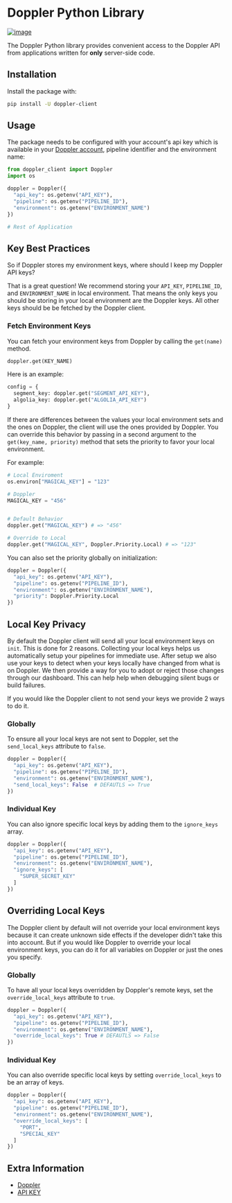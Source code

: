 # Doppler Python Library

[![image](https://img.shields.io/pypi/v/doppler-client.svg)](https://pypi.org/project/doppler-client)

The Doppler Python library provides convenient access to the Doppler API from
applications written for **only** server-side code.

## Installation

Install the package with:
``` bash
pip install -U doppler-client
```

## Usage

The package needs to be configured with your account's api key which is available in your [Doppler account](https://doppler.market/workplace/api_key), pipeline identifier and the environment name:

``` python
from doppler_client import Doppler
import os

doppler = Doppler({
  "api_key": os.getenv("API_KEY"),
  "pipeline": os.getenv("PIPELINE_ID"),
  "environment": os.getenv("ENVIRONMENT_NAME")
})

# Rest of Application
```


## Key Best Practices

So if Doppler stores my environment keys, where should I keep my Doppler API keys?

That is a great question! We recommend storing your `API_KEY`, `PIPELINE_ID`, and `ENVIRONMENT_NAME` 
in local environment. That means the only keys you should be storing in your local environment are the Doppler keys. All other keys should be be fetched by the Doppler client.


### Fetch Environment Keys

You can fetch your environment keys from Doppler by calling the `get(name)` method.

``` python
doppler.get(KEY_NAME)
```

Here is an example:

``` python
config = {
  segment_key: doppler.get("SEGMENT_API_KEY"),
  algolia_key: doppler.get("ALGOLIA_API_KEY")
}

```


If there are differences between the values your local environment sets and the ones on Doppler, the client will use the ones provided by Doppler. You can override this behavior by passing in a second argument to the `get(key_name, priority)` method that sets the priority to favor your local environment.

For example:

``` python
# Local Enviroment
os.environ["MAGICAL_KEY"] = "123"

# Doppler
MAGICAL_KEY = "456"


# Default Behavior
doppler.get("MAGICAL_KEY") # => "456"

# Override to Local
doppler.get("MAGICAL_KEY", Doppler.Priority.Local) # => "123"
```

You can also set the priority globally on initialization:

``` python
doppler = Doppler({
  "api_key": os.getenv("API_KEY"),
  "pipeline": os.getenv("PIPELINE_ID"),
  "environment": os.getenv("ENVIRONMENT_NAME"),
  "priority": Doppler.Priority.Local
})

```


## Local Key Privacy

By default the Doppler client will send all your local environment keys on `init`. This
is done for 2 reasons. Collecting your local keys helps us automatically setup your pipelines
for immediate use. After setup we also use your keys to detect when your keys locally have
changed from what is on Doppler. We then provide a way for you to adopt or reject those changes
through our dashboard. This can help help when debugging silent bugs or build failures.

If you would like the Doppler client to not send your keys we provide 2 ways to do it.

### Globally
To ensure all your local keys are not sent to Doppler, set the `send_local_keys` attribute to `false`.

``` python
doppler = Doppler({
  "api_key": os.getenv("API_KEY"),
  "pipeline": os.getenv("PIPELINE_ID"),
  "environment": os.getenv("ENVIRONMENT_NAME"),
  "send_local_keys": False  # DEFAUTLS => True
})
```


### Individual Key
You can also ignore specific local keys by adding them to the `ignore_keys` array.

``` python
doppler = Doppler({
  "api_key": os.getenv("API_KEY"),
  "pipeline": os.getenv("PIPELINE_ID"),
  "environment": os.getenv("ENVIRONMENT_NAME"),
  "ignore_keys": [
    "SUPER_SECRET_KEY"
  ]
})
```


## Overriding Local Keys

The Doppler client by default will not override your local environment keys because it
can create unknown side effects if the developer didn't take this into account. But 
if you would like Doppler to override your local environment keys, you can do it for 
all variables on Doppler or just the ones you specify.

### Globally
To have all your local keys  overridden by Doppler's remote keys, set the `override_local_keys` attribute to `true`.

``` python
doppler = Doppler({
  "api_key": os.getenv("API_KEY"),
  "pipeline": os.getenv("PIPELINE_ID"),
  "environment": os.getenv("ENVIRONMENT_NAME"),
  "override_local_keys": True # DEFAUTLS => False
})
```


### Individual Key
You can also override specific local keys by setting `override_local_keys` to be an array of keys.

``` python
doppler = Doppler({
  "api_key": os.getenv("API_KEY"),
  "pipeline": os.getenv("PIPELINE_ID"),
  "environment": os.getenv("ENVIRONMENT_NAME"),
  "override_local_keys": [
    "PORT",
    "SPECIAL_KEY"
  ]
})
```


## Extra Information

- [Doppler](https://doppler.market)
- [API KEY](https://doppler.market/workplace/api_key)

